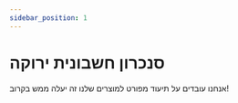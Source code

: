 ```yaml
---
sidebar_position: 1
---
```


# סנכרון חשבונית ירוקה

אנחנו עובדים על תיעוד מפורט למוצרים שלנו
זה יעלה ממש בקרוב!
